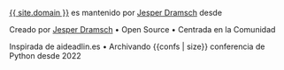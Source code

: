 <a href="{{site.baseurl_root}}">{{ site.domain }}</a> es mantenido por <a href="https://dramsch.net/">Jesper Dramsch</a> desde

<p>Creado por <a href="https://dramsch.net">Jesper Dramsch</a> • Open Source • Centrada en la Comunidad</p>
<p>Inspirada de aideadlin.es • Archivando {{confs | size}} conferencia de Python desde 2022</p>
